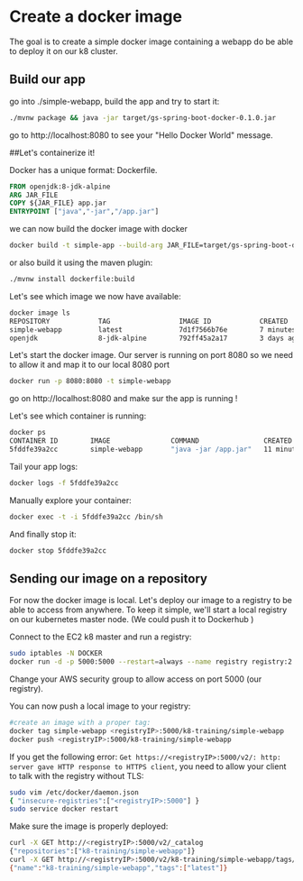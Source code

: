 # Create a docker image

The goal is to create a simple docker image containing a webapp do be able to deploy it on our k8 cluster.

## Build our app
go into ./simple-webapp, build the app and try to start it:

```bash
./mvnw package && java -jar target/gs-spring-boot-docker-0.1.0.jar
```

go to http://localhost:8080 to see your "Hello Docker World" message.

##Let's containerize it!

Docker has a unique format: Dockerfile.


```dockerfile
FROM openjdk:8-jdk-alpine
ARG JAR_FILE
COPY ${JAR_FILE} app.jar
ENTRYPOINT ["java","-jar","/app.jar"]
```

we can now build the docker image with docker

```bash
docker build -t simple-app --build-arg JAR_FILE=target/gs-spring-boot-docker-0.1.0.jar . 
```

or also build it using the maven plugin:
```bash
./mvnw install dockerfile:build 
```

Let's see which image we now have available:

```dockerfile
docker image ls                                                                            
REPOSITORY            TAG                 IMAGE ID            CREATED             SIZE
simple-webapp         latest              7d1f7566b76e        7 minutes ago       121MB
openjdk               8-jdk-alpine        792ff45a2a17        3 days ago          105MB
```

Let's start the docker image. Our server is running on port 8080 so we need to allow it and map it to our local 8080 port

```bash
docker run -p 8080:8080 -t simple-webapp
```

go on http://localhost:8080 and make sur the app is running !

Let's see which container is running:
```bash
docker ps
CONTAINER ID        IMAGE               COMMAND                CREATED             STATUS              PORTS                    NAMES
5fddfe39a2cc        simple-webapp       "java -jar /app.jar"   11 minutes ago      Up 11 minutes       0.0.0.0:8080->8080/tcp   practical_jackson
```

Tail your app logs:

```bash
docker logs -f 5fddfe39a2cc
```

Manually explore your container:
```bash
docker exec -t -i 5fddfe39a2cc /bin/sh
```
And finally stop it:

```bash
docker stop 5fddfe39a2cc
```

## Sending our image on a repository

For now the docker image is local.
Let's deploy our image to a registry to be able to access from anywhere.  To keep it simple, we'll start a local registry on our kubernetes master node. (We could push it to Dockerhub )

Connect to the EC2 k8 master and run a registry:

```bash
sudo iptables -N DOCKER
docker run -d -p 5000:5000 --restart=always --name registry registry:2
```
Change your AWS security group to allow access on port 5000 (our registry).

You can now push a local image to your registry:
```bash
#create an image with a proper tag:
docker tag simple-webapp <registryIP>:5000/k8-training/simple-webapp
docker push <registryIP>:5000/k8-training/simple-webapp
```
If you get the following error: `Get https://<registryIP>:5000/v2/: http: server gave HTTP response to HTTPS client`, you need to allow your client to talk with the registry without TLS:

```bash
sudo vim /etc/docker/daemon.json
{ "insecure-registries":["<registryIP>:5000"] }
sudo service docker restart
```
Make sure the image is properly deployed:

```bash
curl -X GET http://<registryIP>:5000/v2/_catalog 
{"repositories":["k8-training/simple-webapp"]}
curl -X GET http://<registryIP>:5000/v2/k8-training/simple-webapp/tags/list
{"name":"k8-training/simple-webapp","tags":["latest"]}
```
